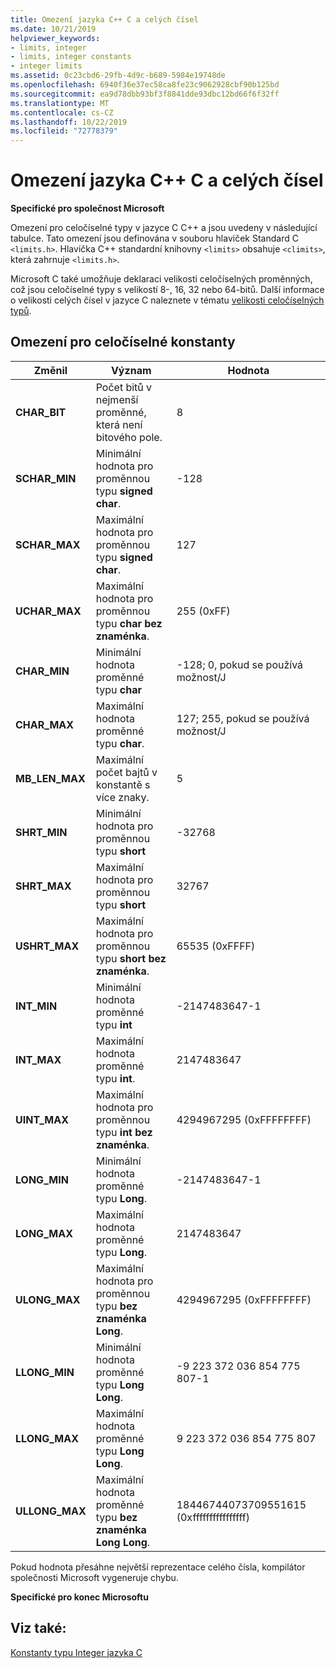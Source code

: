 ```yaml
---
title: Omezení jazyka C++ C a celých čísel
ms.date: 10/21/2019
helpviewer_keywords:
- limits, integer
- limits, integer constants
- integer limits
ms.assetid: 0c23cbd6-29fb-4d9c-b689-5984e19748de
ms.openlocfilehash: 6940f36e37ec58ca8fe23c9062928cbf90b125bd
ms.sourcegitcommit: ea9d78dbb93bf3f8841dde93dbc12bd66f6f32ff
ms.translationtype: MT
ms.contentlocale: cs-CZ
ms.lasthandoff: 10/22/2019
ms.locfileid: "72778379"
---
```

# <a name="c-and-c-integer-limits"></a>Omezení jazyka C++ C a celých čísel

**Specifické pro společnost Microsoft**

Omezení pro celočíselné typy v jazyce C C++ a jsou uvedeny v následující tabulce. Tato omezení jsou definována v souboru hlaviček Standard C `<limits.h>`. Hlavička C++ standardní knihovny `<limits>` obsahuje `<climits>`, která zahrnuje `<limits.h>`.

Microsoft C také umožňuje deklaraci velikosti celočíselných proměnných, což jsou celočíselné typy s velikostí 8-, 16, 32 nebo 64-bitů. Další informace o velikosti celých čísel v jazyce C naleznete v tématu [velikosti celočíselných typů](../c-language/c-sized-integer-types.md).

## <a name="limits-on-integer-constants"></a>Omezení pro celočíselné konstanty

|**Změnil**|Význam|Hodnota|
|------------------|-------------|-----------|
|**CHAR_BIT**|Počet bitů v nejmenší proměnné, která není bitového pole.|8|
|**SCHAR_MIN**|Minimální hodnota pro proměnnou typu **signed char**.|-128|
|**SCHAR_MAX**|Maximální hodnota pro proměnnou typu **signed char**.|127|
|**UCHAR_MAX**|Maximální hodnota pro proměnnou typu **char bez znaménka**.|255 (0xFF)|
|**CHAR_MIN**|Minimální hodnota proměnné typu **char**|-128; 0, pokud se používá možnost/J|
|**CHAR_MAX**|Maximální hodnota proměnné typu **char**.|127; 255, pokud se používá možnost/J|
|**MB_LEN_MAX**|Maximální počet bajtů v konstantě s více znaky.|5|
|**SHRT_MIN**|Minimální hodnota pro proměnnou typu **short**|-32768|
|**SHRT_MAX**|Maximální hodnota pro proměnnou typu **short**|32767|
|**USHRT_MAX**|Maximální hodnota pro proměnnou typu **short bez znaménka**.|65535 (0xFFFF)|
|**INT_MIN**|Minimální hodnota proměnné typu **int**|-2147483647-1|
|**INT_MAX**|Maximální hodnota proměnné typu **int**.|2147483647|
|**UINT_MAX**|Maximální hodnota pro proměnnou typu **int bez znaménka**.|4294967295 (0xFFFFFFFF)|
|**LONG_MIN**|Minimální hodnota proměnné typu **Long**.|-2147483647-1|
|**LONG_MAX**|Maximální hodnota proměnné typu **Long**.|2147483647|
|**ULONG_MAX**|Maximální hodnota pro proměnnou typu **bez znaménka Long**.|4294967295 (0xFFFFFFFF)|
|**LLONG_MIN**|Minimální hodnota proměnné typu **Long Long**.|-9 223 372 036 854 775 807-1|
|**LLONG_MAX**|Maximální hodnota proměnné typu **Long Long**.|9 223 372 036 854 775 807|
|**ULLONG_MAX**|Maximální hodnota proměnné typu **bez znaménka Long Long**.|18446744073709551615 (0xffffffffffffffff)|

Pokud hodnota přesáhne největší reprezentace celého čísla, kompilátor společnosti Microsoft vygeneruje chybu.

**Specifické pro konec Microsoftu**

## <a name="see-also"></a>Viz také:

[Konstanty typu Integer jazyka C](../c-language/c-integer-constants.md)

